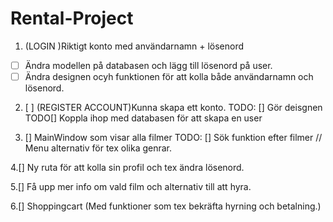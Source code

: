 # Rental-Project 



1. (LOGIN )Riktigt konto med användarnamn + lösenord 
- [ ] Ändra modellen på databasen och lägg till lösenord på user.
- [ ] Ändra designen ocyh funktionen för att kolla både användarnamn och lösenord. 

2. [ ] (REGISTER ACCOUNT)Kunna skapa ett konto. 
 TODO: [] Gör deisgnen
  TODO[] Koppla ihop med databasen för att skapa en user


3. [] MainWindow som visar alla filmer
TODO: 
      [] Sök funktion efter filmer // Menu alternativ för tex olika genrar. 

4.[] Ny ruta för att kolla sin profil och tex ändra lösenord. 

5.[] Få upp mer info om vald film och alternativ till att hyra. 

6.[] Shoppingcart (Med funktioner som tex bekräfta hyrning och betalning.)


